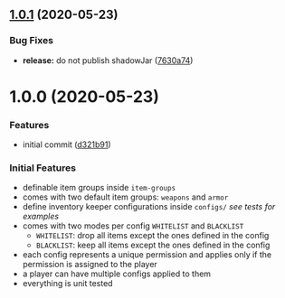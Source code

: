 ## [1.0.1](https://github.com/Silthus/sInventoryKeeper/compare/v1.0.0...v1.0.1) (2020-05-23)


### Bug Fixes

* **release:** do not publish shadowJar ([7630a74](https://github.com/Silthus/sInventoryKeeper/commit/7630a7444d11c80f7d4b0f88722b83c861133c9c))

# 1.0.0 (2020-05-23)


### Features

* initial commit ([d321b91](https://github.com/Silthus/sInventoryKeeper/commit/d321b91d2cc7fcc2411f1281c67969f8565b2587))

### Initial Features

* definable item groups inside `item-groups`
* comes with two default item groups: `weapons` and `armor`
* define inventory keeper configurations inside `configs/` *see tests for examples*
* comes with two modes per config `WHITELIST` and `BLACKLIST`
  - `WHITELIST`: drop all items except the ones defined in the config
  - `BLACKLIST`: keep all items except the ones defined in the config
* each config represents a unique permission and applies only if the permission is assigned to the player
* a player can have multiple configs applied to them
* everything is unit tested
